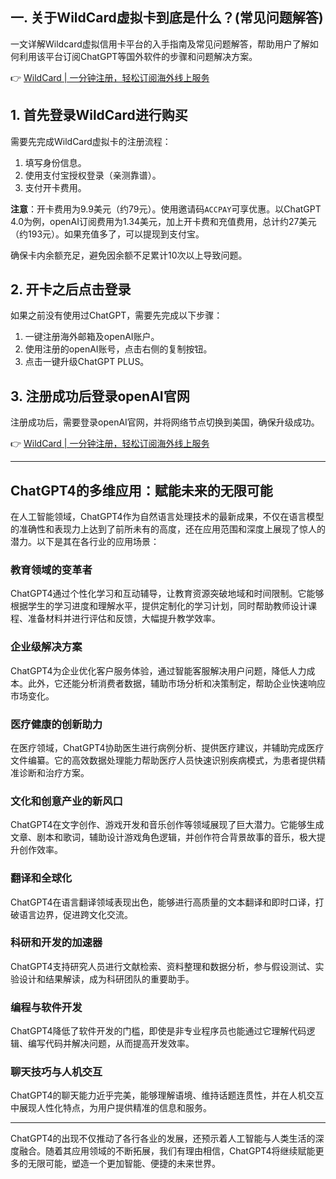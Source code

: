 ## 一. 关于WildCard虚拟卡到底是什么？(常见问题解答)

一文详解Wildcard虚拟信用卡平台的入手指南及常见问题解答，帮助用户了解如何利用该平台订阅ChatGPT等国外软件的步骤和问题解决方案。

👉 [WildCard | 一分钟注册，轻松订阅海外线上服务](https://bit.ly/bewildcard)

## 1. 首先登录WildCard进行购买

需要先完成WildCard虚拟卡的注册流程：

1. 填写身份信息。
2. 使用支付宝授权登录（亲测靠谱）。
3. 支付开卡费用。

**注意**：开卡费用为9.9美元（约79元）。使用邀请码`ACCPAY`可享优惠。以ChatGPT 4.0为例，openAI订阅费用为1.34美元，加上开卡费和充值费用，总计约27美元（约193元）。如果充值多了，可以提现到支付宝。

确保卡内余额充足，避免因余额不足累计10次以上导致问题。

## 2. 开卡之后点击登录

如果之前没有使用过ChatGPT，需要先完成以下步骤：

1. 一键注册海外邮箱及openAI账户。
2. 使用注册的openAI账号，点击右侧的复制按钮。
3. 点击一键升级ChatGPT PLUS。

## 3. 注册成功后登录openAI官网

注册成功后，需要登录openAI官网，并将网络节点切换到美国，确保升级成功。

👉 [WildCard | 一分钟注册，轻松订阅海外线上服务](https://bit.ly/bewildcard)

---

## ChatGPT4的多维应用：赋能未来的无限可能

在人工智能领域，ChatGPT4作为自然语言处理技术的最新成果，不仅在语言模型的准确性和表现力上达到了前所未有的高度，还在应用范围和深度上展现了惊人的潜力。以下是其在各行业的应用场景：

### 教育领域的变革者

ChatGPT4通过个性化学习和互动辅导，让教育资源突破地域和时间限制。它能够根据学生的学习进度和理解水平，提供定制化的学习计划，同时帮助教师设计课程、准备材料并进行评估和反馈，大幅提升教学效率。

### 企业级解决方案

ChatGPT4为企业优化客户服务体验，通过智能客服解决用户问题，降低人力成本。此外，它还能分析消费者数据，辅助市场分析和决策制定，帮助企业快速响应市场变化。

### 医疗健康的创新助力

在医疗领域，ChatGPT4协助医生进行病例分析、提供医疗建议，并辅助完成医疗文件编纂。它的高效数据处理能力帮助医疗人员快速识别疾病模式，为患者提供精准诊断和治疗方案。

### 文化和创意产业的新风口

ChatGPT4在文字创作、游戏开发和音乐创作等领域展现了巨大潜力。它能够生成文章、剧本和歌词，辅助设计游戏角色逻辑，并创作符合背景故事的音乐，极大提升创作效率。

### 翻译和全球化

ChatGPT4在语言翻译领域表现出色，能够进行高质量的文本翻译和即时口译，打破语言边界，促进跨文化交流。

### 科研和开发的加速器

ChatGPT4支持研究人员进行文献检索、资料整理和数据分析，参与假设测试、实验设计和结果解读，成为科研团队的重要助手。

### 编程与软件开发

ChatGPT4降低了软件开发的门槛，即使是非专业程序员也能通过它理解代码逻辑、编写代码并解决问题，从而提高开发效率。

### 聊天技巧与人机交互

ChatGPT4的聊天能力近乎完美，能够理解语境、维持话题连贯性，并在人机交互中展现人性化特点，为用户提供精准的信息和服务。

---

ChatGPT4的出现不仅推动了各行各业的发展，还预示着人工智能与人类生活的深度融合。随着其应用领域的不断拓展，我们有理由相信，ChatGPT4将继续赋能更多的无限可能，塑造一个更加智能、便捷的未来世界。
